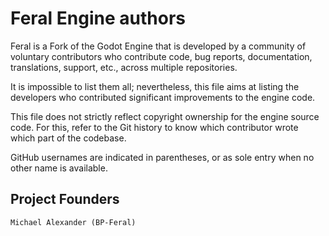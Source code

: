# Feral Engine authors

Feral is a Fork of the Godot Engine that is developed by a community of
voluntary contributors who contribute code, bug reports, documentation,
translations, support, etc., across multiple repositories.

It is impossible to list them all; nevertheless, this file aims at listing
the developers who contributed significant improvements to the engine code.

This file does not strictly reflect copyright ownership for the engine
source code. For this, refer to the Git history to know which contributor
wrote which part of the codebase.

GitHub usernames are indicated in parentheses, or as sole entry when no other
name is available.

## Project Founders
    Michael Alexander (BP-Feral)